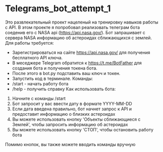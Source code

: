 # Telegrams_bot_attempt_1
Это развлекательный проект нацеленый на тренировку навыков работы с API.
В этом проекте я попробовал реализовать телеграм бота соеденив его с NASA api (https://api.nasa.gov/).
Бот запрашивает с сервера NASA информацию об астероидах сближающихся с землей.
Для работы требуется:
  - Зарегистрироваться на сайте  https://api.nasa.gov/ для получения бесплатного API ключа.
  - В меседжере Telegram обратится к https://t.me/BotFather для создания бота и получения токена бота.
  - После этого в bot.py подставить ваш ключ и токен.
  - Запустить код в терминале.
Команды:
- /start - начать работу бота
- /help - получить справку
Как использовать бота:
1. Начните с команды /start
2. Бот запросит у вас ввести дату в формате YYYY-MM-DD
3. Если дата введена правильно, бот начнет запрос к API и предоставит информацию о близких астероидах
4. Вы можете использовать кнопку 'Объекты сближающиеся с Землей', чтобы запросить информацию об астероидах
5. Вы можете использовать кнопку 'СТОП', чтобы остановить работу бота

Помимо кнопок, вы также можете вводить команды вручную

